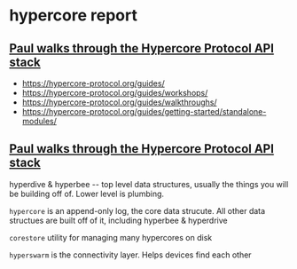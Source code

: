 # hypercore report

[Paul walks through the Hypercore Protocol API stack](https://www.youtube.com/watch?v=tFpjKdrTQnQ)
--------------
* https://hypercore-protocol.org/guides/
* https://hypercore-protocol.org/guides/workshops/
* https://hypercore-protocol.org/guides/walkthroughs/
* https://hypercore-protocol.org/guides/getting-started/standalone-modules/


## [Paul walks through the Hypercore Protocol API stack](https://www.youtube.com/watch?v=tFpjKdrTQnQ)

hyperdive & hyperbee -- top level data structures, usually the things you will be building off of. Lower level is plumbing.

`hypercore` is an append-only log, the core data strucute. All other data structues are built off of it, including hyperbee & hyperdrive

`corestore` utility for managing many hypercores on disk

`hyperswarm` is the connectivity layer. Helps devices find each other





